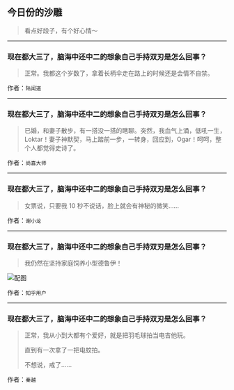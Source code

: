 ## 今日份的沙雕

> 看点好段子，有个好心情～


 
---

### 现在都大三了，脑海中还中二的想象自己手持双刃是怎么回事？

> 正常。我都这个岁数了，拿着长柄伞走在路上的时候还是会情不自禁。


作者：`陆闻道`

---

### 现在都大三了，脑海中还中二的想象自己手持双刃是怎么回事？

> 已婚，和妻子散步，有一搭没一搭的瞎聊。突然，我血气上涌，低吼一生，Loktar！妻子神默契，马上踏前一步，一转身，回应到，Ogar！呵呵，整个人都觉得史诗了。


作者：`尚喜大师`

---

### 现在都大三了，脑海中还中二的想象自己手持双刃是怎么回事？

> 女票说，只要我 10 秒不说话，脸上就会有神秘的微笑……


作者：`谢小龙`

---

### 现在都大三了，脑海中还中二的想象自己手持双刃是怎么回事？

> 我仍然在坚持家庭饲养小型德鲁伊！



![配图](http://pic4.zhimg.com/70/e7951e0c19d1ff3d0ad41d8b6d1b4a2f_b.jpg)


作者：`知乎用户`

---

### 现在都大三了，脑海中还中二的想象自己手持双刃是怎么回事？

> 正常，我从小到大都有个爱好，就是把羽毛球拍当电吉他玩。
> 
> 直到有一次拿了一把电蚊拍。
> 
> 不想说，戒了……


作者：`秦越`